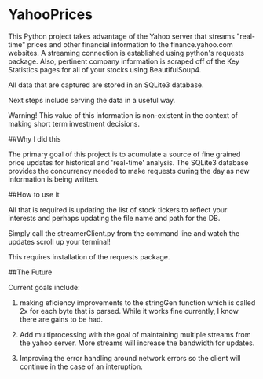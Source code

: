 YahooPrices
===========

This Python project takes advantage of the Yahoo server that streams "real-time" prices and other financial information to the finance.yahoo.com websites. A streaming connection is established using python's requests package. Also, pertinent company information is scraped off of the Key Statistics pages for all of your stocks using BeautifulSoup4. 

All data that are captured are stored in an SQLite3 database.

Next steps include serving the data in a useful way.

Warning! This value of this information is non-existent in the context of making short term investment decisions. 

##Why I did this

The primary goal of this project is to acumulate a source of fine grained price updates for historical and 'real-time' analysis. The SQLite3 database provides the concurrency needed to make requests during the day as new information is being written.

##How to use it

All that is required is updating the list of stock tickers to reflect your interests and perhaps updating the file name and path for the DB.

Simply call the streamerClient.py from the command line and watch the updates scroll up your terminal!

This requires installation of the requests package.

##The Future

Current goals include:

1. making eficiency improvements to the stringGen function which is called 2x for each byte that is parsed. While it works fine currently, I know there are gains to be had. 

2. Add multiprocessing with the goal of maintaining multiple streams from the yahoo server. More streams will increase the bandwidth for updates.

3. Improving the error handling around network errors so the client will continue in the case of an interuption.


